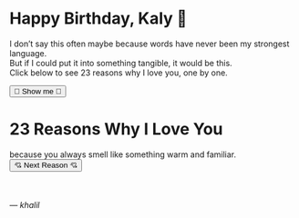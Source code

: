 <!DOCTYPE html>
<html lang="en">
<head>
<meta charset="UTF-8">
<meta name="viewport" content="width=device-width, initial-scale=1.0">
<title>Happy Birthday, Kaly 🤍</title>
<style>
  @import url('https://fonts.googleapis.com/css2?family=Poppins:wght@300;400;600&display=swap');

  body {
    font-family: 'Poppins', sans-serif;
    background: #fefefe;
    color: #3b2f2f;
    text-align: center;
    margin: 0;
    padding: 0;
    min-height: 100vh;
    display: flex;
    justify-content: center;
    align-items: center;
    flex-direction: column;
  }

  .section {
    max-width: 700px;
    padding: 40px 20px;
    border-radius: 20px;
    background: #ffffff;
    box-shadow: 0 8px 20px rgba(0,0,0,0.08);
    display: none;
    animation: fadeIn 1s ease-in-out;
  }

  .active { display: block; }

  h1 {
    font-size: 2em;
    color: #ffffff; /* White text for header */
    background-color: #dcdcdc; /* subtle gray background so white text visible */
    padding: 15px;
    border-radius: 12px;
    margin-bottom: 20px;
  }

  p {
    font-size: 1.1em;
    line-height: 1.7em;
    color: #4a3c3c;
  }

  button {
    background-color: #ffffff;
    border: 2px solid #dcdcdc;
    padding: 12px 25px;
    border-radius: 15px;
    font-size: 1.1em;
    cursor: pointer;
    color: #3b2f2f;
    font-weight: 600;
    margin-top: 20px;
    transition: 0.3s;
  }

  button:hover {
    background-color: #f0f0f0;
    transform: scale(1.05);
  }

  #reason {
    margin-top: 40px;
    font-size: 1.2em;
    min-height: 120px;
    line-height: 1.8em;
  }

  .fade { opacity: 0; transition: 0.3s; }

  @keyframes fadeIn {
    from {opacity:0;}
    to {opacity:1;}
  }
</style>
</head>
<body>

<!-- Opening Section -->
<div id="opening" class="section active">
  <h1>Happy Birthday, Kaly 🤍</h1>
  <p>
    I don’t say this often maybe because words have never been my strongest language.<br>
    But if I could put it into something tangible, it would be this.<br>
    Click below to see 23 reasons why I love you, one by one.
  </p>
  <button onclick="showReasons()">💌 Show me 💌</button>
</div>

<!-- 23 Reasons Section -->
<div id="reasons-section" class="section">
  <h1>23 Reasons Why I Love You</h1>
  <div id="reason">because you always smell like something warm and familiar.</div>
  <button onclick="nextReason()">💘 Next Reason 💘</button>
  <p style="margin-top: 50px; font-style: italic;">— khalil</p>
</div>

<script>
  const reasons = [
    "because you always smell like something warm and familiar.",
    "because you’re so damn curious about everything — even about why the moon looks bigger in december.",
    "because you see the best in people, even when they don’t. even when it hurts you.",
    "because you don’t give up on people too fast. it’s something i both admire and worry about.",
    "because you treat love like something sacred. not something to win, or to own.",
    "because you don’t need big gestures to show you care. your consistency says it all.",
    "because you make the most mundane days feel worth remembering.",
    "because you bring life into routines. suddenly my habits don’t feel repetitive anymore.",
    "because when i’m quiet, you never force me to talk. you just sit close.",
    "because you somehow understand my silence better than my words.",
    "because you never made me feel guilty for being quiet.",
    "because you never try to fix me, you just stay. and somehow that’s what heals me.",
    "because you’ve seen me at my lowest and didn’t flinch.",
    "because you never made me feel like i had to be perfect.",
    "because you say “aku sayang kamu” in that tone that sounds like a promise.",
    "because you trust me — and that’s something i’ll always protect.",
    "because you believe in me more than i do sometimes.",
    "because you make me want to be better not because you asked me to, but because being loved by you feels like something i want to deserve.",
    "because you look at the world with this kind of wonder that i lost a long time ago.",
    "because even in silence, even in distance, it’s still you i find myself coming home to.",
    "because you never stopped choosing me. even when it wasn’t easy.",
    "because you’re you. and that’s enough reason for everything else.",
    "because with you, everything finally makes sense."
  ];

  let currentReason = 0;

  function showReasons() {
    document.getElementById('opening').classList.remove('active');
    document.getElementById('reasons-section').classList.add('active');
    document.getElementById('reason').innerText = reasons[currentReason];
  }

  function nextReason() {
    currentReason++;
    if(currentReason >= reasons.length) currentReason = 0;
    const reasonDiv = document.getElementById('reason');
    reasonDiv.classList.add('fade');
    setTimeout(() => {
      reasonDiv.innerText = reasons[currentReason];
      reasonDiv.classList.remove('fade');
    }, 300);
  }
</script>
</body>
</html>
